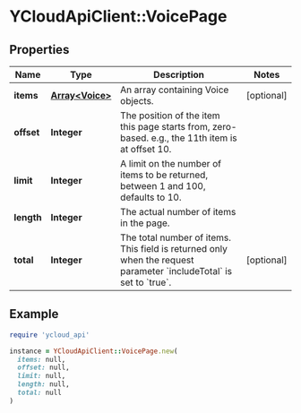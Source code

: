 # YCloudApiClient::VoicePage

## Properties

| Name | Type | Description | Notes |
| ---- | ---- | ----------- | ----- |
| **items** | [**Array&lt;Voice&gt;**](Voice.md) | An array containing Voice objects. | [optional] |
| **offset** | **Integer** | The position of the item this page starts from, zero-based. e.g., the 11th item is at offset 10. |  |
| **limit** | **Integer** | A limit on the number of items to be returned, between 1 and 100, defaults to 10. |  |
| **length** | **Integer** | The actual number of items in the page. |  |
| **total** | **Integer** | The total number of items. This field is returned only when the request parameter &#x60;includeTotal&#x60; is set to &#x60;true&#x60;. | [optional] |

## Example

```ruby
require 'ycloud_api'

instance = YCloudApiClient::VoicePage.new(
  items: null,
  offset: null,
  limit: null,
  length: null,
  total: null
)
```

